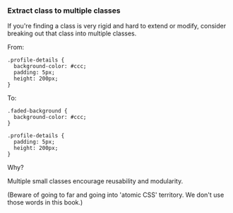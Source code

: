 ### Extract class to multiple classes

If you're finding a class is very rigid and hard to extend or modify, consider breaking out that
class into multiple classes.

From:
```
.profile-details {
  background-color: #ccc;
  padding: 5px;
  height: 200px;
}

```

To:
```
.faded-background {
  background-color: #ccc;
}

.profile-details {
  padding: 5px;
  height: 200px;
}
```

Why?

Multiple small classes encourage reusability and modularity.

(Beware of going to far and going into 'atomic CSS' territory. We don't use those words in this book.)
